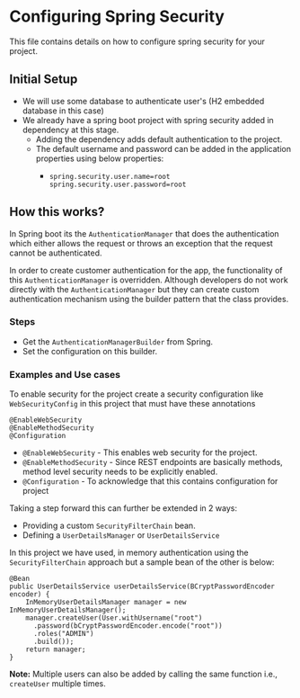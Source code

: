 # Configuring Spring Security

This file contains details on how to configure spring security for your project.

## Initial Setup
- We will use some database to authenticate user's (H2 embedded database in this case)
- We already have a spring boot project with spring security added in dependency at this stage.
  - Adding the dependency adds default authentication to the project.
  - The default username and password can be added in the application properties using below properties:
    - ```
      spring.security.user.name=root
      spring.security.user.password=root
      ```
## How this works?
In Spring boot its the `AuthenticationManager` that does the authentication which either allows the request or 
throws an exception that the request cannot be authenticated.

In order to create customer authentication for the app, the functionality of this `AuthenticationManager` is overridden.
Although developers do not work directly with the `AuthenticationManager` but they can create custom authentication
mechanism using the builder pattern that the class provides.

### Steps
- Get the `AuthenticationManagerBuilder` from Spring.
- Set the configuration on this builder.

### Examples and Use cases

To enable security for the project create a security configuration like `WebSecurityConfig` in this project that must
have these annotations
```
@EnableWebSecurity
@EnableMethodSecurity
@Configuration
```
- `@EnableWebSecurity` - This enables web security for the project.
- `@EnableMethodSecurity` - Since REST endpoints are basically methods, method level security needs to be explicitly enabled.
- `@Configuration` - To acknowledge that this contains configuration for project

Taking a step forward this can further be extended in 2 ways:
- Providing a custom `SecurityFilterChain` bean.
- Defining a `UserDetailsManager` or `UserDetailsService`

In this project we have used, in memory authentication using the `SecurityFilterChain` approach but a sample bean of the other is below:
```
@Bean
public UserDetailsService userDetailsService(BCryptPasswordEncoder encoder) {
    InMemoryUserDetailsManager manager = new InMemoryUserDetailsManager();
    manager.createUser(User.withUsername("root")
      .password(bCryptPasswordEncoder.encode("root"))
      .roles("ADMIN")
      .build());
    return manager;
}
```
**Note:** Multiple users can also be added by calling the same function i.e., `createUser` multiple times.